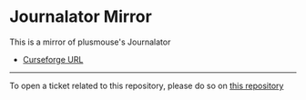 # Journalator Mirror

This is a mirror of plusmouse's Journalator

- [Curseforge URL](https://www.curseforge.com/wow/addons/journalator)

----

To open a ticket related to this repository, please do so on [this repository](https://github.com/curseforge-mirror/.github)